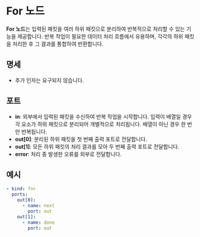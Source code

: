 # For 노드

**For 노드**는 입력된 패킷을 여러 하위 패킷으로 분리하여 반복적으로 처리할 수 있는 기능을 제공합니다. 반복 작업이 필요한 데이터 처리 흐름에서 유용하며, 각각의 하위 패킷을 처리한 후 그 결과를 통합하여
반환합니다.

## 명세

- 추가 인자는 요구되지 않습니다.

## 포트

- **in**: 외부에서 입력된 패킷을 수신하여 반복 작업을 시작합니다. 입력이 배열일 경우 각 요소가 하위 패킷으로 분리되어 개별적으로 처리됩니다. 배열이 아닌 경우 한 번만 반복됩니다.
- **out[0]**: 분리된 하위 패킷을 첫 번째 출력 포트로 전달합니다.
- **out[1]**: 모든 하위 패킷의 처리 결과를 모아 두 번째 출력 포트로 전달합니다.
- **error**: 처리 중 발생한 오류를 외부로 전달합니다.

## 예시

```yaml
- kind: for
  ports:
    out[0]:
      - name: next
        port: out
    out[1]:
      - name: done
        port: out
```
